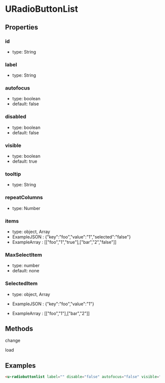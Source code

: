 # URadioButtonList

## Properties

### id

* type: String

### label

* type: String

### autofocus

* type: boolean
* default: false

### disabled

* type: boolean
* default: false

### visible

* type: boolean
* default: true

### tooltip

* type: String

### repeatColumns

* type: Number

### items

* type: object, Array
* ExampleJSON : {"key":"foo","value":"1","selected":"false"} 
* ExampleArray : [["foo","1","true"],["bar","2","false"]]

### MaxSelectItem

* type: number
* default: none

### SelectedItem

* type: object, Array

* ExampleJSON : {"key":"foo","value":"1"} 
* ExampleArray : [["foo","1"],["bar","2"]]


## Methods

change

load

## Examples

```html
<u-radiobuttonlist label="" disable="false" autofocus="false" visible="true" repeatColumns="2" @change="" />
```
